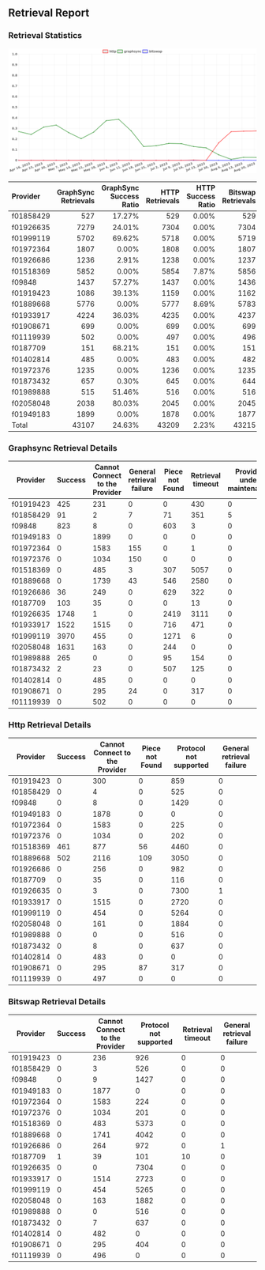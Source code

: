 ## Retrieval Report
### Retrieval Statistics
<img src="https://raw.githubusercontent.com/data-preservation-programs/filplus-checker-assets/main/filecoin-project/filecoin-plus-large-datasets/issues/391/1692878264512.png"/>

| Provider  | GraphSync Retrievals | GraphSync Success Ratio | HTTP Retrievals | HTTP Success Ratio | Bitswap Retrievals | Bitswap Success Ratio |
| :-------- | -------------------: | ----------------------: | --------------: | -----------------: | -----------------: | --------------------: |
| f01858429 |                  527 |                  17.27% |             529 |              0.00% |                529 |                 0.00% |
| f01926635 |                 7279 |                  24.01% |            7304 |              0.00% |               7304 |                 0.00% |
| f01999119 |                 5702 |                  69.62% |            5718 |              0.00% |               5719 |                 0.00% |
| f01972364 |                 1807 |                   0.00% |            1808 |              0.00% |               1807 |                 0.00% |
| f01926686 |                 1236 |                   2.91% |            1238 |              0.00% |               1237 |                 0.00% |
| f01518369 |                 5852 |                   0.00% |            5854 |              7.87% |               5856 |                 0.00% |
| f09848    |                 1437 |                  57.27% |            1437 |              0.00% |               1436 |                 0.00% |
| f01919423 |                 1086 |                  39.13% |            1159 |              0.00% |               1162 |                 0.00% |
| f01889668 |                 5776 |                   0.00% |            5777 |              8.69% |               5783 |                 0.00% |
| f01933917 |                 4224 |                  36.03% |            4235 |              0.00% |               4237 |                 0.00% |
| f01908671 |                  699 |                   0.00% |             699 |              0.00% |                699 |                 0.00% |
| f01119939 |                  502 |                   0.00% |             497 |              0.00% |                496 |                 0.00% |
| f0187709  |                  151 |                  68.21% |             151 |              0.00% |                151 |                 0.66% |
| f01402814 |                  485 |                   0.00% |             483 |              0.00% |                482 |                 0.00% |
| f01972376 |                 1235 |                   0.00% |            1236 |              0.00% |               1235 |                 0.00% |
| f01873432 |                  657 |                   0.30% |             645 |              0.00% |                644 |                 0.00% |
| f01989888 |                  515 |                  51.46% |             516 |              0.00% |                516 |                 0.00% |
| f02058048 |                 2038 |                  80.03% |            2045 |              0.00% |               2045 |                 0.00% |
| f01949183 |                 1899 |                   0.00% |            1878 |              0.00% |               1877 |                 0.00% |
| Total     |                43107 |                  24.63% |           43209 |              2.23% |              43215 |                 0.00% |

### Graphsync Retrieval Details
| Provider  | Success | Cannot Connect to the Provider | General retrieval failure | Piece not Found | Retrieval timeout | Provider under maintenance | Unconfirmed block transfer | Retrieval rejected |
| --------- | ------- | ------------------------------ | ------------------------- | --------------- | ----------------- | -------------------------- | -------------------------- | ------------------ |
| f01919423 | 425     | 231                            | 0                         | 0               | 430               | 0                          | 0                          | 0                  |
| f01858429 | 91      | 2                              | 7                         | 71              | 351               | 5                          | 0                          | 0                  |
| f09848    | 823     | 8                              | 0                         | 603             | 3                 | 0                          | 0                          | 0                  |
| f01949183 | 0       | 1899                           | 0                         | 0               | 0                 | 0                          | 0                          | 0                  |
| f01972364 | 0       | 1583                           | 155                       | 0               | 1                 | 0                          | 68                         | 0                  |
| f01972376 | 0       | 1034                           | 150                       | 0               | 0                 | 0                          | 51                         | 0                  |
| f01518369 | 0       | 485                            | 3                         | 307             | 5057              | 0                          | 0                          | 0                  |
| f01889668 | 0       | 1739                           | 43                        | 546             | 2580              | 0                          | 868                        | 0                  |
| f01926686 | 36      | 249                            | 0                         | 629             | 322               | 0                          | 0                          | 0                  |
| f0187709  | 103     | 35                             | 0                         | 0               | 13                | 0                          | 0                          | 0                  |
| f01926635 | 1748    | 1                              | 0                         | 2419            | 3111              | 0                          | 0                          | 0                  |
| f01933917 | 1522    | 1515                           | 0                         | 716             | 471               | 0                          | 0                          | 0                  |
| f01999119 | 3970    | 455                            | 0                         | 1271            | 6                 | 0                          | 0                          | 0                  |
| f02058048 | 1631    | 163                            | 0                         | 244             | 0                 | 0                          | 0                          | 0                  |
| f01989888 | 265     | 0                              | 0                         | 95              | 154               | 0                          | 1                          | 0                  |
| f01873432 | 2       | 23                             | 0                         | 507             | 125               | 0                          | 0                          | 0                  |
| f01402814 | 0       | 485                            | 0                         | 0               | 0                 | 0                          | 0                          | 0                  |
| f01908671 | 0       | 295                            | 24                        | 0               | 317               | 0                          | 0                          | 63                 |
| f01119939 | 0       | 502                            | 0                         | 0               | 0                 | 0                          | 0                          | 0                  |

### Http Retrieval Details
| Provider  | Success | Cannot Connect to the Provider | Piece not Found | Protocol not supported | General retrieval failure |
| --------- | ------- | ------------------------------ | --------------- | ---------------------- | ------------------------- |
| f01919423 | 0       | 300                            | 0               | 859                    | 0                         |
| f01858429 | 0       | 4                              | 0               | 525                    | 0                         |
| f09848    | 0       | 8                              | 0               | 1429                   | 0                         |
| f01949183 | 0       | 1878                           | 0               | 0                      | 0                         |
| f01972364 | 0       | 1583                           | 0               | 225                    | 0                         |
| f01972376 | 0       | 1034                           | 0               | 202                    | 0                         |
| f01518369 | 461     | 877                            | 56              | 4460                   | 0                         |
| f01889668 | 502     | 2116                           | 109             | 3050                   | 0                         |
| f01926686 | 0       | 256                            | 0               | 982                    | 0                         |
| f0187709  | 0       | 35                             | 0               | 116                    | 0                         |
| f01926635 | 0       | 3                              | 0               | 7300                   | 1                         |
| f01933917 | 0       | 1515                           | 0               | 2720                   | 0                         |
| f01999119 | 0       | 454                            | 0               | 5264                   | 0                         |
| f02058048 | 0       | 161                            | 0               | 1884                   | 0                         |
| f01989888 | 0       | 0                              | 0               | 516                    | 0                         |
| f01873432 | 0       | 8                              | 0               | 637                    | 0                         |
| f01402814 | 0       | 483                            | 0               | 0                      | 0                         |
| f01908671 | 0       | 295                            | 87              | 317                    | 0                         |
| f01119939 | 0       | 497                            | 0               | 0                      | 0                         |

### Bitswap Retrieval Details
| Provider  | Success | Cannot Connect to the Provider | Protocol not supported | Retrieval timeout | General retrieval failure |
| --------- | ------- | ------------------------------ | ---------------------- | ----------------- | ------------------------- |
| f01919423 | 0       | 236                            | 926                    | 0                 | 0                         |
| f01858429 | 0       | 3                              | 526                    | 0                 | 0                         |
| f09848    | 0       | 9                              | 1427                   | 0                 | 0                         |
| f01949183 | 0       | 1877                           | 0                      | 0                 | 0                         |
| f01972364 | 0       | 1583                           | 224                    | 0                 | 0                         |
| f01972376 | 0       | 1034                           | 201                    | 0                 | 0                         |
| f01518369 | 0       | 483                            | 5373                   | 0                 | 0                         |
| f01889668 | 0       | 1741                           | 4042                   | 0                 | 0                         |
| f01926686 | 0       | 264                            | 972                    | 0                 | 1                         |
| f0187709  | 1       | 39                             | 101                    | 10                | 0                         |
| f01926635 | 0       | 0                              | 7304                   | 0                 | 0                         |
| f01933917 | 0       | 1514                           | 2723                   | 0                 | 0                         |
| f01999119 | 0       | 454                            | 5265                   | 0                 | 0                         |
| f02058048 | 0       | 163                            | 1882                   | 0                 | 0                         |
| f01989888 | 0       | 0                              | 516                    | 0                 | 0                         |
| f01873432 | 0       | 7                              | 637                    | 0                 | 0                         |
| f01402814 | 0       | 482                            | 0                      | 0                 | 0                         |
| f01908671 | 0       | 295                            | 404                    | 0                 | 0                         |
| f01119939 | 0       | 496                            | 0                      | 0                 | 0                         |
